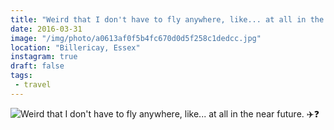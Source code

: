 ```yaml
---
title: "Weird that I don't have to fly anywhere, like... at all in the near future. ✈️❓"
date: 2016-03-31
image: "/img/photo/a0613af0f5b4fc670d0d5f258c1dedcc.jpg"
location: "Billericay, Essex"
instagram: true
draft: false
tags:
 - travel
---
```


![Weird that I don't have to fly anywhere, like... at all in the near future. ✈️❓](/img/photo/a0613af0f5b4fc670d0d5f258c1dedcc.jpg)
